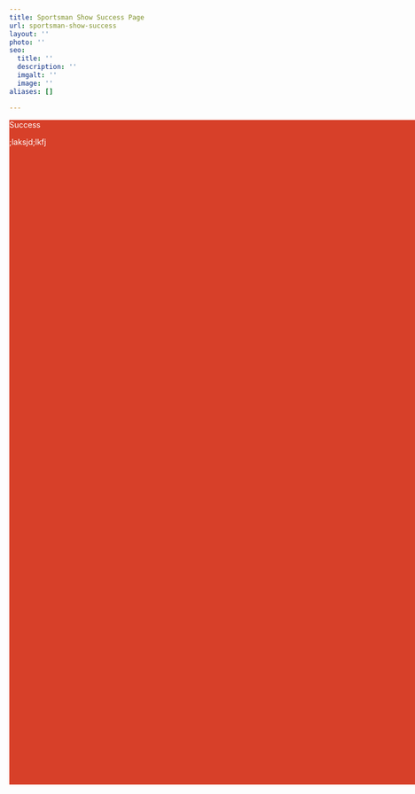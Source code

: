 ```yaml
---
title: Sportsman Show Success Page
url: sportsman-show-success
layout: ''
photo: ''
seo:
  title: ''
  description: ''
  imgalt: ''
  image: ''
aliases: []

---
```

<div style="background-color: #d74029; width: 1600px; height:1200px; margin: 0 auto; color:#ffffff;">
	      <p>Success </p>
	      <p>;laksjd;lkfj</p>
	      <p>&nbsp;</p>
    </div>